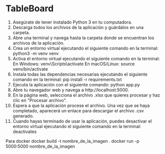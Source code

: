 # TableBoard

1. Asegúrate de tener instalado Python 3 en tu computadora.
2. Descarga todos los archivos de la aplicación y guárdalos en una carpeta.
3. Abre una terminal y navega hasta la carpeta donde se encuentran los archivos de la aplicación.
4. Crea un entorno virtual ejecutando el siguiente comando en la terminal: python3 -m venv venv
5. Activa el entorno virtual ejecutando el siguiente comando en la terminal:
    En Windows: venv\Scripts\activate
    En macOS/Linux: source venv/bin/activate
6. Instala todas las dependencias necesarias ejecutando el siguiente comando en la terminal: pip install -r requirements.txt
7. Ejecuta la aplicación con el siguiente comando: python app.py
8. Abre tu navegador web y navega a http://localhost:5000.
9. En la página web, selecciona el archivo .xlsx que quieres procesar y haz clic en "Procesar archivo".
10. Espera a que la aplicación procese el archivo. Una vez que se haya completado, aparecerá un enlace para descargar el archivo .csv generado.
11. Cuando hayas terminado de usar la aplicación, puedes desactivar el entorno virtual ejecutando el siguiente comando en la terminal: deactivates


Para docker
docker build -t nombre_de_la_imagen .
docker run -p 5000:5000 nombre_de_la_imagen
